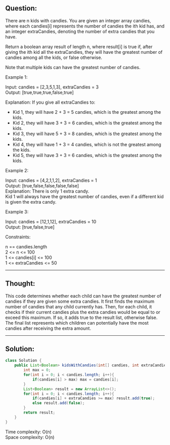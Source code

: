 ## Question:

There are n kids with candies. You are given an integer array candies, where each candies[i] represents the number of candies the ith kid has, and an integer extraCandies, denoting the number of extra candies that you have.  

Return a boolean array result of length n, where result[i] is true if, after giving the ith kid all the extraCandies, they will have the greatest number of candies among all the kids, or false otherwise.  

Note that multiple kids can have the greatest number of candies.  

Example 1:  

Input: candies = [2,3,5,1,3], extraCandies = 3  
Output: [true,true,true,false,true]   

Explanation: If you give all extraCandies to:  
- Kid 1, they will have 2 + 3 = 5 candies, which is the greatest among the kids.  
- Kid 2, they will have 3 + 3 = 6 candies, which is the greatest among the kids.  
- Kid 3, they will have 5 + 3 = 8 candies, which is the greatest among the kids.  
- Kid 4, they will have 1 + 3 = 4 candies, which is not the greatest among the kids.  
- Kid 5, they will have 3 + 3 = 6 candies, which is the greatest among the kids.
  
Example 2:  

Input: candies = [4,2,1,1,2], extraCandies = 1  
Output: [true,false,false,false,false]   
Explanation: There is only 1 extra candy.  
Kid 1 will always have the greatest number of candies, even if a different kid is given the extra candy.  

Example 3:  

Input: candies = [12,1,12], extraCandies = 10  
Output: [true,false,true]  
 
Constraints:  

n == candies.length  
2 <= n <= 100  
1 <= candies[i] <= 100  
1 <= extraCandies <= 50  

---
## Thought:
This code determines whether each child can have the greatest number of candies if they are given some extra candies. It first finds the maximum number of candies that any child currently has. Then, for each child, it checks if their current candies plus the extra candies would be equal to or exceed this maximum. If so, it adds true to the result list, otherwise false. The final list represents which children can potentially have the most candies after receiving the extra amount.

---
## Solution:
```Java
class Solution {
    public List<Boolean> kidsWithCandies(int[] candies, int extraCandies) {
        int max = 0;
        for(int i = 0; i < candies.length; i++){
            if(candies[i] > max) max = candies[i]; 
        }
        List<Boolean> result = new ArrayList<>();
        for(int i = 0; i < candies.length; i++){
            if(candies[i] + extraCandies >= max) result.add(true);
            else result.add(false);
        }
        return result;
    }
}
```
Time complexity: O(n)  
Space complexity: O(n)
